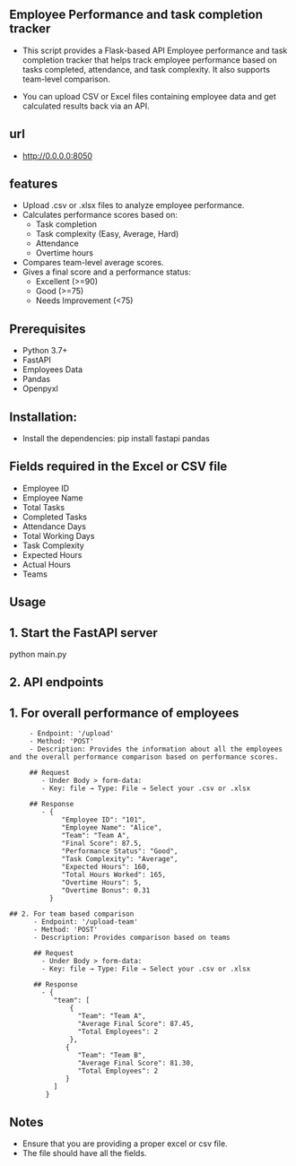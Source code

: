 ## Employee Performance and task completion tracker

- This script provides a Flask-based API Employee performance and task completion tracker that helps track employee performance 
  based on tasks completed, attendance, and task complexity. It also supports team-level comparison.

- You can upload CSV or Excel files containing employee data and get calculated results back via an API.

## url

- http://0.0.0.0:8050

## features

- Upload .csv or .xlsx files to analyze employee performance.
- Calculates performance scores based on:
    - Task completion
    - Task complexity (Easy, Average, Hard)
    - Attendance
    - Overtime hours
- Compares team-level average scores.
- Gives a final score and a performance status:
    - Excellent (>=90)
    - Good (>=75)
    - Needs Improvement (<75)

## Prerequisites

- Python 3.7+
- FastAPI
- Employees Data
- Pandas
- Openpyxl

## Installation:
- Install the dependencies:
   pip install fastapi pandas

## Fields required in the Excel or CSV file
   - Employee ID
   - Employee Name
   - Total Tasks
   - Completed Tasks
   - Attendance Days
   - Total Working Days
   - Task Complexity
   - Expected Hours
   - Actual Hours
   - Teams

## Usage

## 1. Start the FastAPI server
python main.py

## 2. API endpoints
  ## 1. For overall performance of employees 
         - Endpoint: '/upload'
         - Method: 'POST'
         - Description: Provides the information about all the employees and the overall performance comparison based on performance scores.
         
         ## Request
            - Under Body > form-data:
            - Key: file → Type: File → Select your .csv or .xlsx

         ## Response
            - {
                 "Employee ID": "101",
                 "Employee Name": "Alice",
                 "Team": "Team A",
                 "Final Score": 87.5,
                 "Performance Status": "Good",
                 "Task Complexity": "Average",
                 "Expected Hours": 160,
                 "Total Hours Worked": 165,
                 "Overtime Hours": 5,
                 "Overtime Bonus": 0.31
              }
 
    ## 2. For team based comparison
          - Endpoint: '/upload-team'
          - Method: 'POST'
          - Description: Provides comparison based on teams
     
          ## Request
            - Under Body > form-data:
            - Key: file → Type: File → Select your .csv or .xlsx

          ## Response
            - {
               "team": [
                   {
                     "Team": "Team A",
                     "Average Final Score": 87.45,
                     "Total Employees": 2
                   },
                  {
                     "Team": "Team B",
                     "Average Final Score": 81.30,
                     "Total Employees": 2
                  }
               ]
             }

## Notes
- Ensure that you are providing a proper excel or csv file.
- The file should have all the fields.



